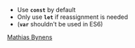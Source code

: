 * Use **`const`** by default
* Only use **`let`** if reassignment is needed
* (**`var`** shouldn't be used in ES6)

[Mathias Bynens](https://mathiasbynens.be/notes/es6-const)

